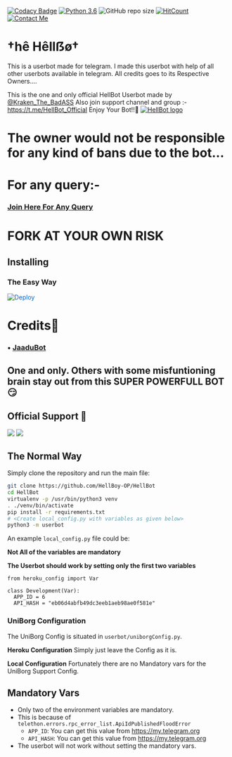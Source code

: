 [![Codacy Badge](https://api.codacy.com/project/badge/Grade/f7c51539e67b483bb8d7749acca51d3a)](https://app.codacy.com/gh/HellBoy-OP/HellBot?utm_source=github.com&utm_medium=referral&utm_content=HellBoy-OP/HellBot&utm_campaign=Badge_Grade_Settings)
[![Python 3.6](https://img.shields.io/badge/Python-3.6%20or%20newer-blue.svg)](https://www.python.org/downloads/release/python-360/)
![GitHub repo size](https://img.shields.io/github/repo-size/HellBoy-OP/Hellbot)
[![HitCount](http://hits.dwyl.com/HellBoy-OP/HellBot.svg)](http://hits.dwyl.com/HellBoy-OP/HellBot)
[![Contact Me](https://img.shields.io/badge/Telegram-Contact%20Me-informational)](https://t.me/kraken_the_badass)


# †hê Hêllẞø†
This is a userbot made for telegram. I made this userbot with help of all other userbots available in telegram. All credits goes to its Respective Owners....

This is the one and only official HellBot Userbot made by [@Kraken_The_BadASS](https://t.me/kraken_the_badass) Also join support channel and group :- https://t.me/HellBot_Official Enjoy Your Bot!!💝
[![HellBot logo](https://telegra.ph/file/2165457cc7e428ff64919.jpg)](https://t.me/hellbot_official)


# The owner would not be responsible for any kind of bans due to the bot...


# For any query:-
### [Join Here For Any Query](https://t.me/hellbot_official)

# FORK AT YOUR OWN RISK
## Installing

### The Easy Way

<a href="https://dashboard.heroku.com/new?button-url=https%3A%2F%2Fgithub.com%2FHellBoy-OP%2FHellBot&template=https%3A%2F%2Fgithub.com%2FHellBoy-OP%2FHellBot" rel="nofollow" style="background-color: initial; box-sizing: border-box; color: #0366d6; text-decoration-line: none;"><img alt="Deploy" data-canonical-src="https://www.herokucdn.com/deploy/button.svg" src="https://camo.githubusercontent.com/83b0e95b38892b49184e07ad572c94c8038323fb/68747470733a2f2f7777772e6865726f6b7563646e2e636f6d2f6465706c6f792f627574746f6e2e737667" style="border-style: none; box-sizing: initial; max-width: 100%;" /></a></div>

# Credits👀
### • [JaaduBot](https://github.com/Amberyt/JaaduBot)
## One and only. Others with some misfuntioning brain stay out from this SUPER POWERFULL BOT😏

## Official Support 💖
<a href="https://t.me/HellBot_Official"><img src="https://img.shields.io/badge/Join-Support%20Channel-red.svg?style=for-the-badge&logo=Telegram"></a>
<a href="https://t.me/HellBot_Official_Chat"><img src="https://img.shields.io/badge/Join-Support%20Group-blue.svg?style=for-the-badge&logo=Telegram"></a>

## The Normal Way

Simply clone the repository and run the main file:
```sh
git clone https://github.com/HellBoy-OP/HellBot
cd HellBot
virtualenv -p /usr/bin/python3 venv
. ./venv/bin/activate
pip install -r requirements.txt
# <Create local_config.py with variables as given below>
python3 -m userbot
```

An example `local_config.py` file could be:

**Not All of the variables are mandatory**

__The Userbot should work by setting only the first two variables__

```python3
from heroku_config import Var

class Development(Var):
  APP_ID = 6
  API_HASH = "eb06d4abfb49dc3eeb1aeb98ae0f581e"
```

### UniBorg Configuration

The UniBorg Config is situated in `userbot/uniborgConfig.py`.

**Heroku Configuration**
Simply just leave the Config as it is.

**Local Configuration**
Fortunately there are no Mandatory vars for the UniBorg Support Config.

## Mandatory Vars

- Only two of the environment variables are mandatory.
- This is because of `telethon.errors.rpc_error_list.ApiIdPublishedFloodError`
    - `APP_ID`:   You can get this value from https://my.telegram.org
    - `API_HASH`:   You can get this value from https://my.telegram.org
- The userbot will not work without setting the mandatory vars.
